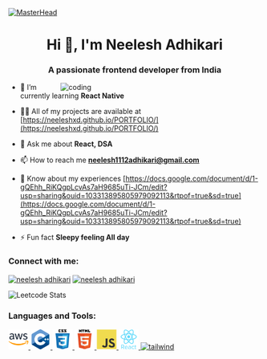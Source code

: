 [![MasterHead](https://user-images.githubusercontent.com/90236635/232446433-d5540fa2-fe28-4bb8-b929-cdb51fe61336.gif)](https://neelshxd.io)
<h1 align="center">Hi 👋, I'm Neelesh Adhikari</h1>
<h3 align="center">A passionate frontend developer from India</h3>
<img align="right"alt="coding" width="400" src="https://i.gifer.com/3AyY.gif">

- 🌱 I’m currently learning **React Native**

- 👨‍💻 All of my projects are available at [https://neeleshxd.github.io/PORTFOLIO/](https://neeleshxd.github.io/PORTFOLIO/)

- 💬 Ask me about **React, DSA**

- 📫 How to reach me **neelesh1112adhikari@gmail.com**

- 📄 Know about my experiences [https://docs.google.com/document/d/1-gQEhh_RiKQgpLcvAs7aH9685uTi-JCm/edit?usp=sharing&ouid=103313895805979092113&rtpof=true&sd=true](https://docs.google.com/document/d/1-gQEhh_RiKQgpLcvAs7aH9685uTi-JCm/edit?usp=sharing&ouid=103313895805979092113&rtpof=true&sd=true)

- ⚡ Fun fact **Sleepy feeling All day**

<h3 align="left">Connect with me:</h3>
<p align="left">
<a href="https://linkedin.com/in/neelesh adhikari" target="blank"><img align="center" src="https://raw.githubusercontent.com/rahuldkjain/github-profile-readme-generator/master/src/images/icons/Social/linked-in-alt.svg" alt="neelesh adhikari" height="30" width="40" /></a>
<a href="https://www.leetcode.com/neelesh adhikari" target="blank"><img align="center" src="https://raw.githubusercontent.com/rahuldkjain/github-profile-readme-generator/master/src/images/icons/Social/leet-code.svg" alt="neelesh adhikari" height="30" width="40" /></a>
</p>

![Leetcode Stats](https://leetcard.jacoblin.cool/Neelesh_110)

<h3 align="left">Languages and Tools:</h3>
<p align="left"> 
  <a href="https://aws.amazon.com" target="_blank" rel="noreferrer"> 
    <img src="https://raw.githubusercontent.com/devicons/devicon/master/icons/amazonwebservices/amazonwebservices-original-wordmark.svg" alt="aws" width="40" height="40"/> 
  </a> 
  <a href="https://www.w3schools.com/cpp/" target="_blank" rel="noreferrer"> 
    <img src="https://raw.githubusercontent.com/devicons/devicon/master/icons/cplusplus/cplusplus-original.svg" alt="cplusplus" width="40" height="40"/> 
  </a> 
  <a href="https://www.w3schools.com/css/" target="_blank" rel="noreferrer"> 
    <img src="https://raw.githubusercontent.com/devicons/devicon/master/icons/css3/css3-original-wordmark.svg" alt="css3" width="40" height="40"/> 
  </a> 
  <a href="https://www.w3.org/html/" target="_blank" rel="noreferrer"> 
    <img src="https://raw.githubusercontent.com/devicons/devicon/master/icons/html5/html5-original-wordmark.svg" alt="html5" width="40" height="40"/> 
  </a> 
  <a href="https://developer.mozilla.org/en-US/docs/Web/JavaScript" target="_blank" rel="noreferrer"> 
    <img src="https://raw.githubusercontent.com/devicons/devicon/master/icons/javascript/javascript-original.svg" alt="javascript" width="40" height="40"/> 
  </a> 
  <a href="https://reactjs.org/" target="_blank" rel="noreferrer"> 
    <img src="https://raw.githubusercontent.com/devicons/devicon/master/icons/react/react-original-wordmark.svg" alt="react" width="40" height="40"/> 
  </a> 
  <a href="https://tailwindcss.com/" target="_blank" rel="noreferrer"> 
    <img src="https://www.vectorlogo.zone/logos/tailwindcss/tailwindcss-icon.svg" alt="tailwind" width="40" height="40"/> 
  </a> 
</p>
